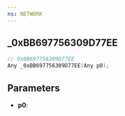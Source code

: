 ```yaml
---
ns: NETWORK
---
```

## _0xBB697756309D77EE

```c
// 0xBB697756309D77EE
Any _0xBB697756309D77EE(Any p0);
```

## Parameters
* **p0**:
